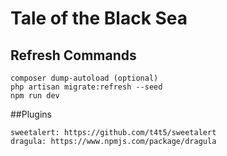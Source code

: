 # Tale of the Black Sea

## Refresh Commands
```
composer dump-autoload (optional)
php artisan migrate:refresh --seed
npm run dev
```

##Plugins
```
sweetalert: https://github.com/t4t5/sweetalert
dragula: https://www.npmjs.com/package/dragula
```